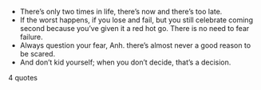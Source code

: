 - There’s only two times in life, there’s now and there’s too late.
 - If the worst happens, if you lose and fail, but you still celebrate coming second because you’ve given it a red hot go. There is no need to fear failure.
 - Always question your fear, Anh. there’s almost never a good reason to be scared.
 - And don’t kid yourself; when you don’t decide, that’s a decision.

4 quotes